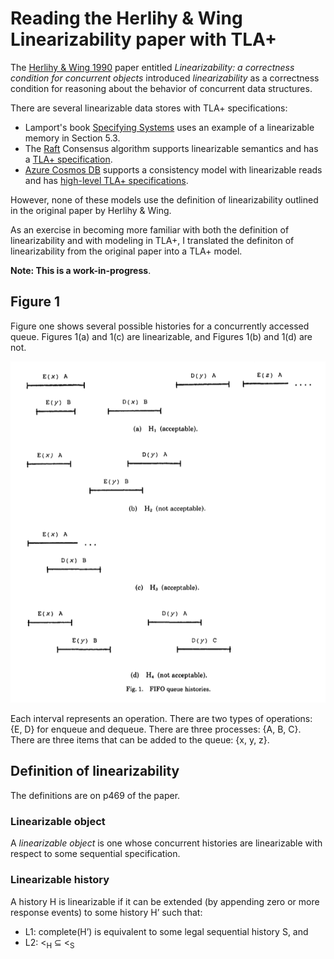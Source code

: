 # Reading the Herlihy & Wing Linearizability paper with TLA+

The [Herlihy & Wing 1990](http://dx.doi.org/10.1145/78969.78972) paper entitled
*Linearizability: a correctness condition for concurrent objects*
introduced *linearizability* as a correctness condition for reasoning about the
behavior of concurrent data structures.

There are several linearizable data stores with TLA+ specifications:

* Lamport's book [Specifying Systems][specifying-systems] uses an example of a linearizable memory in
Section 5.3.
* The [Raft][raft] Consensus algorithm supports linearizable semantics and has a
  [TLA+ specification][raft-tla].
* [Azure Cosmos DB][cosmosdb] supports a consistency model with linearizable reads and has 
  [high-level TLA+ specifications][cosmosdb-tla].
  

[specifying-systems]: https://lamport.azurewebsites.net/tla/book.html
[raft]: https://raft.github.io/
[raft-tla]: https://github.com/ongardie/raft.tla
[cosmosdb]: http://cosmosdb.com/
[cosmosdb-tla]: https://github.com/Azure/azure-cosmos-tla

However, none of these models use the definition of linearizability outlined in
the original paper by Herlihy & Wing.

As an exercise in becoming more familiar with both the definition of
linearizability and with modeling in TLA+, I translated the definiton of
linearizability from the original paper into a TLA+ model.

**Note: This is a work-in-progress**.

## Figure 1

Figure one shows several possible histories for a concurrently accessed queue.
Figures 1(a) and 1(c) are linearizable, and Figures 1(b) and 1(d) are not.

![Figure 1](fig1.png)

Each interval represents an operation. There are two types of operations: {E,
D} for enqueue and dequeue. There are three processes: {A, B, C}. There are three
items that can be added to the queue: {x, y, z}.


## Definition of linearizability

The definitions are on p469 of the paper.

### Linearizable object

A *linearizable object* is one whose concurrent histories are linearizable with
respect to some sequential specification.

### Linearizable history

A history H is linearizable if it can be extended (by appending zero or more
response events) to some history H’ such that:

* L1: complete(H’) is equivalent to some legal sequential history S, and
* L2: <<sub>H</sub> ⊆ <<sub>S</sub>



